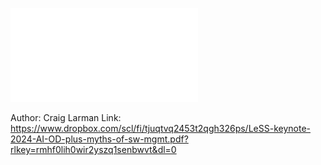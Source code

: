 ![](LeSS%20keynote%202024%20-%20AI%20&%20OD%20plus%20myths%20of%20sw%20mgmt%20(dragged).pdf)

Author: Craig Larman
Link: https://www.dropbox.com/scl/fi/tjuqtvq2453t2qgh326ps/LeSS-keynote-2024-AI-OD-plus-myths-of-sw-mgmt.pdf?rlkey=rmhf0lih0wir2yszq1senbwvt&dl=0
